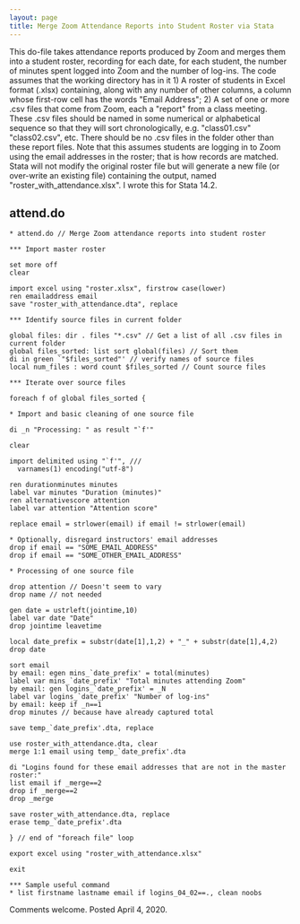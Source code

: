 ```yaml
---
layout: page
title: Merge Zoom Attendance Reports into Student Roster via Stata
---
```

This do-file takes attendance reports produced by Zoom and merges them into a student roster, recording for each date, for each student, the number of minutes spent logged into Zoom and the number of log-ins.
The code assumes that the working directory has in it 1) A roster of students in Excel format (.xlsx) containing, along with any number of other columns, a column whose first-row cell has the words "Email Address"; 2) A set of one or more .csv files that come from Zoom, each a "report" from a class meeting. These .csv files should be named in some numerical or alphabetical sequence so that they will sort chronologically, e.g. "class01.csv" "class02.csv", etc. There should be no .csv files in the folder other than these report files. Note that this assumes students are logging in to Zoom using the email addresses in the roster; that is how records are matched. Stata will not modify the original roster file but will generate a new file (or over-write an existing file) containing the output, named "roster_with_attendance.xlsx". I wrote this for Stata 14.2.



## attend.do

```
* attend.do // Merge Zoom attendance reports into student roster

*** Import master roster

set more off
clear

import excel using "roster.xlsx", firstrow case(lower)
ren emailaddress email
save "roster_with_attendance.dta", replace

*** Identify source files in current folder

global files: dir . files "*.csv" // Get a list of all .csv files in current folder
global files_sorted: list sort global(files) // Sort them
di in green `"$files_sorted"' // verify names of source files
local num_files : word count $files_sorted // Count source files

*** Iterate over source files

foreach f of global files_sorted {

* Import and basic cleaning of one source file

di _n "Processing: " as result "`f'"

clear

import delimited using "`f'", ///
  varnames(1) encoding("utf-8")

ren durationminutes minutes
label var minutes "Duration (minutes)"
ren alternativescore attention
label var attention "Attention score"

replace email = strlower(email) if email != strlower(email)

* Optionally, disregard instructors' email addresses
drop if email == "SOME_EMAIL_ADDRESS"
drop if email == "SOME_OTHER_EMAIL_ADDRESS"

* Processing of one source file

drop attention // Doesn't seem to vary
drop name // not needed

gen date = ustrleft(jointime,10)
label var date "Date"
drop jointime leavetime

local date_prefix = substr(date[1],1,2) + "_" + substr(date[1],4,2)
drop date

sort email
by email: egen mins_`date_prefix' = total(minutes)
label var mins_`date_prefix' "Total minutes attending Zoom"
by email: gen logins_`date_prefix' = _N
label var logins_`date_prefix' "Number of log-ins"
by email: keep if _n==1
drop minutes // because have already captured total

save temp_`date_prefix'.dta, replace

use roster_with_attendance.dta, clear
merge 1:1 email using temp_`date_prefix'.dta

di "Logins found for these email addresses that are not in the master roster:"
list email if _merge==2
drop if _merge==2
drop _merge

save roster_with_attendance.dta, replace
erase temp_`date_prefix'.dta

} // end of "foreach file" loop

export excel using "roster_with_attendance.xlsx"

exit

*** Sample useful command
* list firstname lastname email if logins_04_02==., clean noobs
```

Comments welcome. Posted April 4, 2020.<BR>
